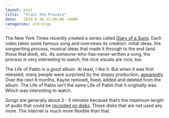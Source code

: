 ```yaml
---
layout: post
title:  "Trust the Process"
date:   2019-6-10 12:00:00 -0400
categories: old-blog
---
```

The New York Times recently created a series called [Diary of a Song](https://www.youtube.com/watch?v=ZpMNJbt3QDE). Each video takes some famous song and overviews its creation: initial ideas, the songwriting process, musical ideas that made it through to the end (and those that died), etc. As someone-who-has-never-written a song, the process is very interesting to watch; the nice visuals are nice, too.

The Life of Pablo is a good album. At least, I like it. But when it was first released, many people were surprised by the sloppy production, [apparently](https://www.teetweets.com/products/kanye-west-ima-fix-wolves). Over the next 6 months, Kayne remixed, fixed, added and deleted from the album. The Life of Pablo isn’t the same Life of Pablo that it originally was. Which was interesting to watch. 

Songs are generally about 3 - 5 minutes because that’s the maximum length of audio that could be [recorded on disks](https://www.vox.com/2014/8/18/6003271/why-are-songs-3-minutes-long). These disks that are not used any more. The internet is much more flexible than that. 